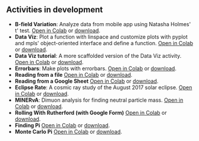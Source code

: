 ## Activities in development
- **B-field Variation**: Analyze data from mobile app using Natasha Holmes' t' test. [Open in Colab](https://colab.research.google.com/github/QuarkNet-HEP/coding-camp/blob/main/in_dev/B_field_variation.ipynb) or [download](https://github.com/QuarkNet-HEP/coding-camp/blob/main/in_dev/B_field_variation.ipynb).  
- **Data Viz**: Plot a function with linspace and customize plots with pyplot and mpls' object-oriented interface and define a function. [Open in Colab](https://colab.research.google.com/github/QuarkNet-HEP/coding-camp/blob/main/in_dev/data_viz.ipynb) or [download](https://github.com/QuarkNet-HEP/coding-camp/blob/main/in_dev/data_viz.ipynb).  
- **Data Viz tutorial**: A more scaffolded version of the Data Viz activity. [Open in Colab](https://colab.research.google.com/github/QuarkNet-HEP/coding-camp/blob/main/intro.ipynb) or [download](https://github.com/QuarkNet-HEP/coding-camp/raw/main/intro.ipynb).
- **Errorbars**: Make plots with errorbars. [Open in Colab](https://colab.research.google.com/github/QuarkNet-HEP/coding-camp/blob/main/in_dev/plots_with_errorbars.ipynb) or [download](https://github.com/QuarkNet-HEP/coding-camp/blob/main/in_dev/plots_with_errorbars.ipynb).  
- **Reading from a file** [Open in Colab](https://colab.research.google.com/github/QuarkNet-HEP/coding-camp/blob/main/in_dev/read_from_a_file.ipynb) or [download](https://github.com/QuarkNet-HEP/coding-camp/blob/main/in_dev/read_from_a_file.ipynb).  
- **Reading from a Google Sheet** [Open in Colab](https://colab.research.google.com/github/QuarkNet-HEP/coding-camp/blob/main/intro.ipynb) or [download](https://github.com/QuarkNet-HEP/coding-camp/raw/main/intro.ipynb).  
- **Eclipse Rate**: A cosmic ray study of the August 2017 solar eclipse. [Open in Colab](https://colab.research.google.com/github/QuarkNet-HEP/coding-camp/blob/main/in_dev/CRMD-eclipse-rate.ipynb) or [download](https://github.com/QuarkNet-HEP/coding-camp/blob/main/in_dev/CRMD-eclipse-rate.ipynb).  
- **MINERvA**: Dimuon analysis for finding neutral particle mass. [Open in Colab](https://colab.research.google.com/github/QuarkNet-HEP/coding-camp/blob/main/intro.ipynb) or [download](https://github.com/QuarkNet-HEP/coding-camp/raw/main/intro.ipynb).  
- **Rolling With Rutherford (with Google Form)** [Open in Colab](https://colab.research.google.com/github/QuarkNet-HEP/coding-camp/blob/main/intro.ipynb) or [download](https://github.com/QuarkNet-HEP/coding-camp/raw/main/intro.ipynb).  
- **Finding Pi** [Open in Colab](https://colab.research.google.com/github/QuarkNet-HEP/coding-camp/blob/main/in_dev/Finding_Pi.ipynb) or [download](https://github.com/QuarkNet-HEP/coding-camp/blob/main/in_dev/Finding_Pi.ipynb).  
- **Monte Carlo Pi** [Open in Colab](https://colab.research.google.com/github/QuarkNet-HEP/coding-camp/blob/main/in_dev/monte_carlo_pi.ipynb) or [download](https://github.com/QuarkNet-HEP/coding-camp/blob/main/in_dev/monte_carlo_pi.ipynb).  

